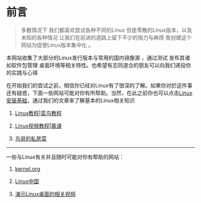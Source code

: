 # 前言

> 多数情况下 我们都喜欢尝试各种不同的Linux 但是零散的Linux版本，以及未知的各种情况 让我们在前进的道路上留下不少的阻力与麻烦 我创建这个网站为促使Linux版本集中化 。

本网站收集了大部分的Linux发行版本与常用的国内镜像源 ，通过测试 发布其诸如软件包管理 桌面环境等相关特性。也希望有志同道合的朋友可以向我们递投你的实践与心得

在开始我们的尝试之前，相信你已经对Linux有了很深的了解。如果你对於这件事还有疑惑，下面一些网站可能对你有所帮助。当然，在此之前你也可以点击[Linux安装基础](./knowledge-base/base/list.md)，通过我们的文章来了解基本的Linux相关知识

1. [Linux教程|菜鸟教程](http://www.runoob.com/linux/linux-tutorial.html)

1. [Linux视频教程|慕课](https://www.imooc.com/course/list?c=linux)

1. [鸟哥的私房菜](http://linux.vbird.org/)

---
一些与Linux有关并且随时可能对你有帮助的网站：

1. [kernel.org](https://www.kernel.org/ "Linux内核下载")

1. [Linux中国](https://linux.cn/ "技术文章分享，期待对你有所帮助")

1. [演示Linux桌面的相关视频](./listall.md)
